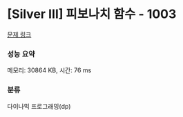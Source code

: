 # [Silver III] 피보나치 함수 - 1003 

[문제 링크](https://www.acmicpc.net/problem/1003) 

### 성능 요약

메모리: 30864 KB, 시간: 76 ms

### 분류

다이나믹 프로그래밍(dp)

